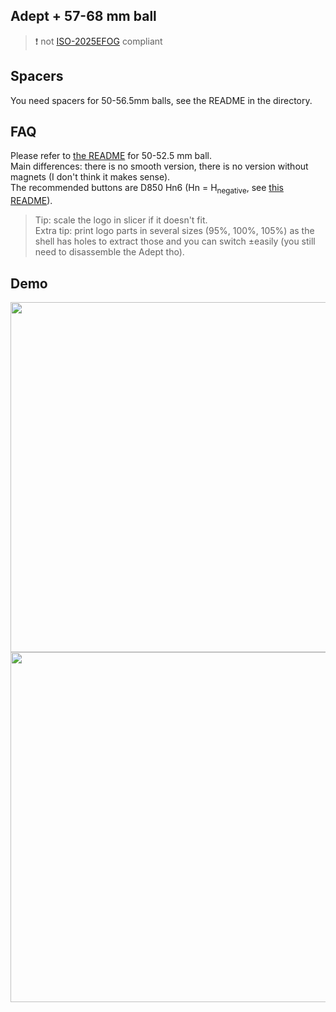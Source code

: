 ## Adept + 57-68 mm ball

> ❗️ not [ISO-2025EFOG](https://github.com/efogdev/ISO-2025EFOG) compliant

## Spacers

You need spacers for 50-56.5mm balls, see the README in the directory.

## FAQ

Please refer to [the README](https://github.com/adept-anyball/mod/tree/master/50-52.5mm%20ball%20(deprecated)/README.md) for 50-52.5 mm ball. \
Main differences: there is no smooth version, there is no version without magnets (I don't think it makes sense). \
The recommended buttons are D850 Hn6 (Hn = H<sub>negative</sub>, see [this README](https://github.com/adept-anyball/mod/blob/master/buttons/default/README.md)). 
> Tip: scale the logo in slicer if it doesn't fit. \
> Extra tip: print logo parts in several sizes (95%, 100%, 105%) as the shell has holes to extract those and you can switch ±easily (you still need to disassemble the Adept tho).

## Demo

<img src='https://github.com/user-attachments/assets/b444aa28-2a66-43e9-b1cf-f955b70abfa2' width='560' />

<img src='https://github.com/user-attachments/assets/d7124311-7824-40b8-a84d-1dad34a7c99c' width='560' />


